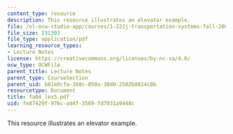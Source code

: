 ```yaml
---
content_type: resource
description: This resource illustrates an elevator example.
file: /ol-ocw-studio-app/courses/1-221j-transportation-systems-fall-2004/fe87429f976cad4f3569fd7931a9448c_fa04_lex5.pdf
file_size: 231393
file_type: application/pdf
learning_resource_types:
- Lecture Notes
license: https://creativecommons.org/licenses/by-nc-sa/4.0/
ocw_type: OCWFile
parent_title: Lecture Notes
parent_type: CourseSection
parent_uid: b81e0cfa-368c-050a-30d0-2502b8824c8b
resourcetype: Document
title: fa04_lex5.pdf
uid: fe87429f-976c-ad4f-3569-fd7931a9448c
---
```

This resource illustrates an elevator example.
